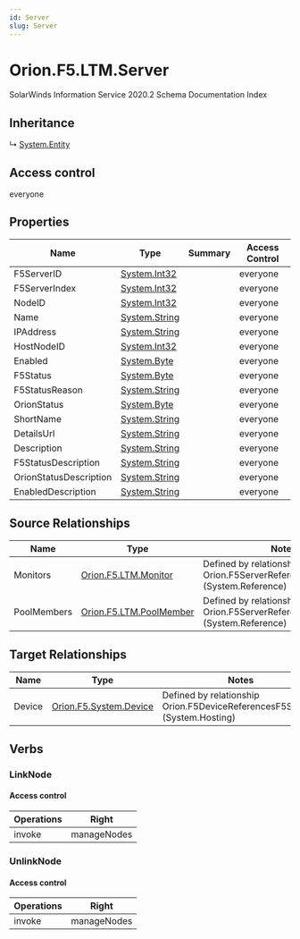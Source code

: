 ```yaml
---
id: Server
slug: Server
---
```


# Orion.F5.LTM.Server

SolarWinds Information Service 2020.2 Schema Documentation Index

## Inheritance

↳ [System.Entity](./../System/Entity)

## Access control

everyone

## Properties

| Name | Type | Summary | Access Control |
| ------ | ------ | ------ | ------ |
| F5ServerID | [System.Int32](https://docs.microsoft.com/en-us/dotnet/api/system.int32) |  | everyone |
| F5ServerIndex | [System.Int32](https://docs.microsoft.com/en-us/dotnet/api/system.int32) |  | everyone |
| NodeID | [System.Int32](https://docs.microsoft.com/en-us/dotnet/api/system.int32) |  | everyone |
| Name | [System.String](https://docs.microsoft.com/en-us/dotnet/api/system.string) |  | everyone |
| IPAddress | [System.String](https://docs.microsoft.com/en-us/dotnet/api/system.string) |  | everyone |
| HostNodeID | [System.Int32](https://docs.microsoft.com/en-us/dotnet/api/system.int32) |  | everyone |
| Enabled | [System.Byte](https://docs.microsoft.com/en-us/dotnet/api/system.byte) |  | everyone |
| F5Status | [System.Byte](https://docs.microsoft.com/en-us/dotnet/api/system.byte) |  | everyone |
| F5StatusReason | [System.String](https://docs.microsoft.com/en-us/dotnet/api/system.string) |  | everyone |
| OrionStatus | [System.Byte](https://docs.microsoft.com/en-us/dotnet/api/system.byte) |  | everyone |
| ShortName | [System.String](https://docs.microsoft.com/en-us/dotnet/api/system.string) |  | everyone |
| DetailsUrl | [System.String](https://docs.microsoft.com/en-us/dotnet/api/system.string) |  | everyone |
| Description | [System.String](https://docs.microsoft.com/en-us/dotnet/api/system.string) |  | everyone |
| F5StatusDescription | [System.String](https://docs.microsoft.com/en-us/dotnet/api/system.string) |  | everyone |
| OrionStatusDescription | [System.String](https://docs.microsoft.com/en-us/dotnet/api/system.string) |  | everyone |
| EnabledDescription | [System.String](https://docs.microsoft.com/en-us/dotnet/api/system.string) |  | everyone |

## Source Relationships

| Name | Type | Notes |
| ------ | ------ | ------ |
| Monitors | [Orion.F5.LTM.Monitor](./../Orion.F5.LTM/Monitor) | Defined by relationship Orion.F5ServerReferenceF5Monitor (System.Reference) |
| PoolMembers | [Orion.F5.LTM.PoolMember](./../Orion.F5.LTM/PoolMember) | Defined by relationship Orion.F5ServerReferencePoolMember (System.Reference) |

## Target Relationships

| Name | Type | Notes |
| ------ | ------ | ------ |
| Device | [Orion.F5.System.Device](./../Orion.F5.System/Device) | Defined by relationship Orion.F5DeviceReferencesF5Servers (System.Hosting) |

## Verbs

### LinkNode

#### Access control

| Operations | Right |
| ------ | ------ |
| invoke | manageNodes |

### UnlinkNode

#### Access control

| Operations | Right |
| ------ | ------ |
| invoke | manageNodes |

